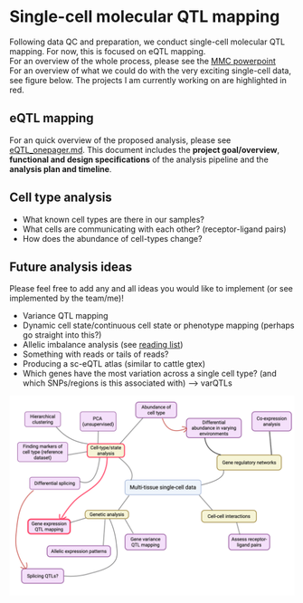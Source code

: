 # Single-cell molecular QTL mapping
  
Following data QC and preparation, we conduct single-cell molecular QTL mapping. For now, this is focused on eQTL mapping.  
For an overview of the whole process, please see the [MMC powerpoint](https://uoe-my.sharepoint.com/:p:/r/personal/kcampb2_ed_ac_uk/Documents/MMC_PPA_notes.pptx?d=w3afaa31d5ccd4efea7dff2bf2b120465&csf=1&web=1&e=jjdB1P)  
For an overview of what we could do with the very exciting single-cell data, see figure below. The projects I am currently working on are highlighted in red.   

## eQTL mapping  
  
For an quick overview of the proposed analysis, please see [eQTL_onepager.md](eQTL_onepager.md). This document includes the **project goal/overview**, **functional and design specifications** of the analysis pipeline and the **analysis plan and timeline**.   

## Cell type analysis

- What known cell types are there in our samples?
- What cells are communicating with each other? (receptor-ligand pairs)
- How does the abundance of cell-types change?
  
## Future analysis ideas  
  
Please feel free to add any and all ideas you would like to implement (or see implemented by the team/me)!  
  
- Variance QTL mapping  
- Dynamic cell state/continuous cell state or phenotype mapping (perhaps go straight into this?)  
- Allelic imbalance analysis (see [reading list](reading_list.md))  
- Something with reads or tails of reads?   
- Producing a sc-eQTL atlas (similar to cattle gtex)  
- Which genes have the most variation across a single cell type? (and which SNPs/regions is this associated with) --> varQTLs
  
![Image](potential_research_avenues.png)
